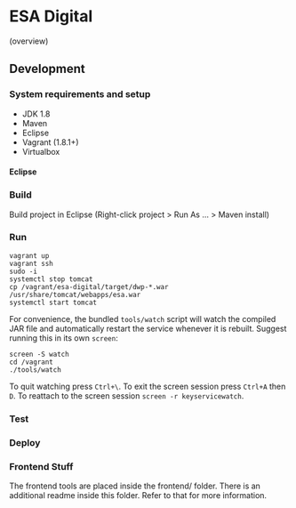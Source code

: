 # ESA Digital

(overview)

## Development

### System requirements and setup

* JDK 1.8
* Maven
* Eclipse
* Vagrant (1.8.1+)
* Virtualbox

#### Eclipse

### Build

Build project in Eclipse (Right-click project > Run As ... > Maven install)

### Run

```
vagrant up
vagrant ssh
sudo -i
systemctl stop tomcat
cp /vagrant/esa-digital/target/dwp-*.war /usr/share/tomcat/webapps/esa.war
systemctl start tomcat
```

For convenience, the bundled `tools/watch` script will watch the compiled JAR file and automatically restart the service whenever it is rebuilt. Suggest running this in its own `screen`:

```
screen -S watch
cd /vagrant
./tools/watch
```

To quit watching press `Ctrl+\`. To exit the screen session press `Ctrl+A` then `D`. To reattach to the screen session `screen -r keyservicewatch`.

### Test

### Deploy

### Frontend Stuff

The frontend tools are placed inside the frontend/ folder.  There is an additional readme inside this folder.  Refer to that for more information.